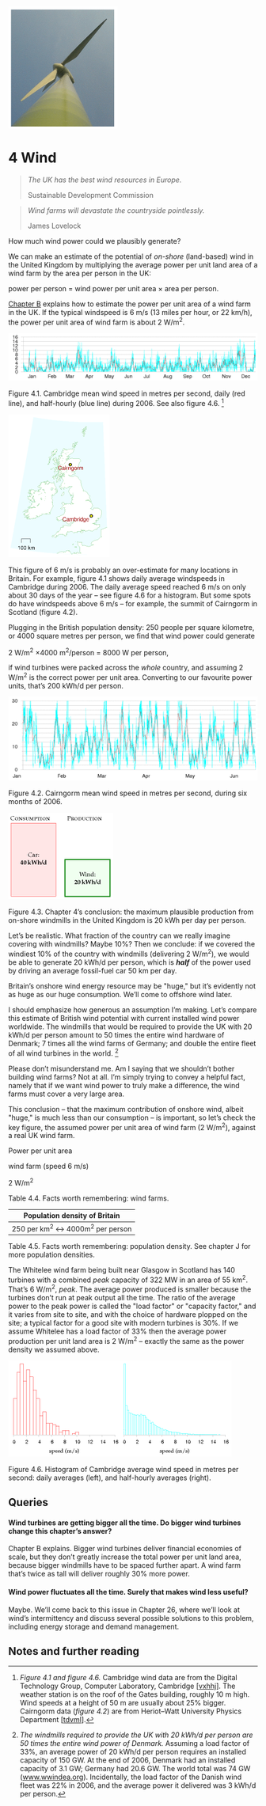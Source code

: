 

![](/img/without-hot-air/figure333.gif)

# 4 Wind

> *The UK has the best wind resources in Europe.*
>
> Sustainable Development Commission

> *Wind farms will devastate the countryside pointlessly.*
>
> James Lovelock

How much wind power could we plausibly generate?

We can make an estimate of the potential of *on-shore* (land-based) wind in the United Kingdom by multiplying the average power per unit land area of a wind farm by the area per person in the UK:

power per person = <span class="green">wind power per unit area</span> × area per person.

[Chapter B](../Text/chapB.xhtml) explains how to estimate the power per unit area of a wind farm in the UK. If the typical windspeed is 6 m/s (13 miles per hour, or 22 km/h), the power per unit area of wind farm is about <span class="green">2 W/m<sup>2</sup></span>.

![](/img/without-hot-air/figure25.gif)

<span class="figurenumber">Figure 4.1</span>. Cambridge mean wind speed in metres per second, daily (red line), and half-hourly (blue line) during 2006. See also figure 4.6. [^1]

![](/img/without-hot-air/figure400.gif)

This figure of 6 m/s is probably an over-estimate for many locations in Britain. For example, figure 4.1 shows daily average windspeeds in Cambridge during 2006. The daily average speed reached 6 m/s on only about 30 days of the year – see figure 4.6 for a histogram. But some spots do have windspeeds above 6 m/s – for example, the summit of Cairngorm in Scotland (figure 4.2).

Plugging in the British population density: 250 people per square kilometre, or 4000 square metres per person, we find that wind power could <span id="page33">generate</span>

2 W/m<sup>2</sup> ×4000 m<sup>2</sup>/person = 8000 W per person,

if wind turbines were packed across the *whole* country, and assuming 2 W/m<sup>2</sup> is the correct power per unit area. Converting to our favourite power units, that’s 200 kWh/d per person.

![](/img/without-hot-air/figure26.gif)

<span class="figurenumber">Figure 4.2.</span> Cairngorm mean wind speed in metres per second, during six months of 2006.

![](/img/without-hot-air/figure27.gif)

<span class="figurenumber">Figure 4.3.</span> Chapter 4’s conclusion: the maximum plausible production from on-shore windmills in the United Kingdom is 20 kWh per day per person.

Let’s be realistic. What fraction of the country can we really imagine covering with windmills? Maybe 10%? Then we conclude: if we covered the windiest 10% of the country with windmills (delivering 2 W/m<sup>2</sup>), we would be able to generate <span class="green">20 kWh/d per person</span>, which is ***half*** of the power used by driving an average fossil-fuel car 50 km per day.

Britain’s onshore wind energy resource may be "huge," but it’s evidently not as huge as our huge consumption. We’ll come to offshore wind later.

I should emphasize how generous an assumption I’m making. Let’s compare this estimate of British wind potential with current installed wind power worldwide. The windmills that would be required to provide the UK with 20 kWh/d per person amount to 50 times the entire wind hardware of Denmark; 7 times all the wind farms of Germany; and double the entire fleet of all wind turbines in the world. [^2]

Please don’t misunderstand me. Am I saying that we shouldn’t bother building wind farms? Not at all. I’m simply trying to convey a helpful fact, namely that if we want wind power to truly make a difference, the wind farms must cover a very large area.

This conclusion – that the maximum contribution of onshore wind, albeit "huge," is much less than our consumption – is important, so let’s check the key figure, the assumed power per unit area of wind farm (2 W/m<sup>2</sup>), against a real UK wind farm.

Power per unit area

wind farm
(speed 6 m/s)

2 W/m<sup>2</sup>

<span class="figurenumber">Table 4.4.</span> Facts worth remembering: wind farms.

| Population density of Britain         |
| ----------------------------------------------------- |
| 250 per km<sup>2</sup> ↔ 4000m<sup>2</sup> per person |

<span class="figurenumber">Table 4.5.</span> Facts worth remembering: population density. See chapter J for more population densities.

The Whitelee wind farm being built near Glasgow in Scotland has 140 turbines with a combined *peak* capacity of 322 MW in an area of 55 km<sup>2</sup>. That’s 6 W/m<sup>2</sup>, *peak*. The average power produced is smaller because the turbines don’t run at peak output all the time. The ratio of the average power to the peak power is called the "load factor" or "capacity factor," and it varies from site to site, and with the choice of hardware plopped on the site; a typical factor for a good site with modern turbines is 30%. If we assume Whitelee has a load factor of 33% then the average power production per unit land area is <span class="green">2 W/m<sup>2</sup></span> – exactly the same as the power density we assumed above.

![](/img/without-hot-air/figure28.gif)

<span class="figurenumber">Figure 4.6.</span> Histogram of Cambridge average wind speed in metres per second: daily averages (left), and half-hourly averages (right).

## Queries

#### Wind turbines are getting bigger all the time. Do bigger wind turbines change this chapter’s answer?

Chapter B explains. Bigger wind turbines deliver financial economies of scale, but they don’t greatly increase the total power per unit land area, because bigger windmills have to be spaced further apart. A wind farm that’s twice as tall will deliver roughly 30% more power.

#### Wind power fluctuates all the time. Surely that makes wind less useful?

Maybe. We’ll come back to this issue in Chapter 26, where we’ll look at wind’s intermittency and discuss several possible solutions to this problem, including energy storage and demand management.

## Notes and further reading

[^1]: *Figure 4.1 and figure 4.6.* Cambridge wind data are from the Digital Technology Group, Computer Laboratory, Cambridge [[<span class="websitetitle">vxhhj</span>](http://tinyurl.com/vxhhj)]. The weather station is on the roof of the Gates building, roughly 10 m high. Wind speeds at a height of 50 m are usually about 25% bigger. Cairngorm data (*figure 4.2*) are from Heriot–Watt University Physics Department [[<span class="websitetitle">tdvml</span>](http://tinyurl.com/tdvml)].

[^2]: *The windmills required to provide the UK with 20 kWh/d per person are 50 times the entire wind power of Denmark.* Assuming a load factor of 33%, an average power of 20 kWh/d per person requires an installed capacity of 150 GW. At the end of 2006, Denmark had an installed capacity of 3.1 GW; Germany had 20.6 GW. The world total was 74 GW ([<span class="websitetitle">www.wwindea.org</span>](http://www.wwindea.org)). Incidentally, the load factor of the Danish wind fleet was 22% in 2006, and the average power it delivered was 3 kWh/d per person.
